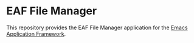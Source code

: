 # EAF File Manager
This repository provides the EAF File Manager application for the [Emacs Application Framework](https://github.com/emacs-eaf/emacs-application-framework).
